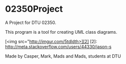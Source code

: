02350Project
============

A Project for DTU 02350.

This program is a tool for creating UML class diagrams.

[<img src="http://imgur.com/5tdldth>][2]
[2]: http://meta.stackoverflow.com/users/44330/jason-s

Made by Casper, Mark, Mads and Mads, students at DTU
